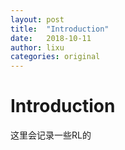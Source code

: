 ```yaml
---
layout: post
title:  "Introduction"
date:   2018-10-11
author: lixu
categories: original
---
```


#  Introduction

这里会记录一些RL的